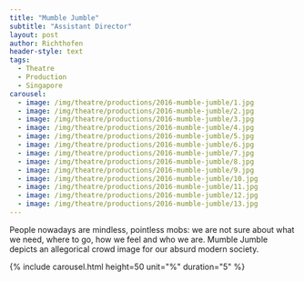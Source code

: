 ```yaml
---
title: "Mumble Jumble"
subtitle: "Assistant Director"
layout: post
author: Richthofen
header-style: text
tags:
  - Theatre
  - Production
  - Singapore
carousel:
  - image: /img/theatre/productions/2016-mumble-jumble/1.jpg
  - image: /img/theatre/productions/2016-mumble-jumble/2.jpg
  - image: /img/theatre/productions/2016-mumble-jumble/3.jpg
  - image: /img/theatre/productions/2016-mumble-jumble/4.jpg
  - image: /img/theatre/productions/2016-mumble-jumble/5.jpg
  - image: /img/theatre/productions/2016-mumble-jumble/6.jpg
  - image: /img/theatre/productions/2016-mumble-jumble/7.jpg
  - image: /img/theatre/productions/2016-mumble-jumble/8.jpg
  - image: /img/theatre/productions/2016-mumble-jumble/9.jpg
  - image: /img/theatre/productions/2016-mumble-jumble/10.jpg
  - image: /img/theatre/productions/2016-mumble-jumble/11.jpg
  - image: /img/theatre/productions/2016-mumble-jumble/12.jpg
  - image: /img/theatre/productions/2016-mumble-jumble/13.jpg
---
```


People nowadays are mindless, pointless mobs: we are not sure about what we need, where to go, how we feel and who we are. Mumble Jumble depicts an allegorical crowd image for our absurd modern society.

{% include carousel.html height=50 unit="%" duration="5" %}